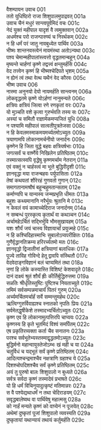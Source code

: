 वैशम्पायन उवाच	001  
ततो युधिष्ठिरो राजा शिशुपालमुपाद्रवत्	001a  
उवाच चैनं मधुरं सान्त्वपूर्वमिदं वचः	001c  
नेदं युक्तं महीपाल यादृशं वै त्वमुक्तवान्	002a  
अधर्मश्च परो राजन्पारुष्यं च निरर्थकम्	002c  
न हि धर्मं परं जातु नावबुध्येत पार्थिव	003a  
भीष्मः शान्तनवस्त्वेनं मावमंस्था अतोऽन्यथा	003c  
पश्य चेमान्महीपालांस्त्वत्तो वृद्धतमान्बहून्	004a  
मृष्यन्ते चार्हणां कृष्णे तद्वत्त्वं क्षन्तुमर्हसि	004c  
वेद तत्त्वेन कृष्णं हि भीष्मश्चेदिपते भृशम्	005a  
न ह्येनं त्वं तथा वेत्थ यथैनं वेद कौरवः	005c  
भीष्म उवाच	006  
नास्मा अनुनयो देयो नायमर्हति सान्त्वनम्	006a  
लोकवृद्धतमे कृष्णे योऽर्हणां नानुमन्यते	006c  
क्षत्रियः क्षत्रियं जित्वा रणे रणकृतां वरः	007a  
यो मुञ्चति वशे कृत्वा गुरुर्भवति तस्य सः	007c  
अस्यां च समितौ राज्ञामेकमप्यजितं युधि	008a  
न पश्यामि महीपालं सात्वतीपुत्रतेजसा	008c  
न हि केवलमस्माकमयमर्च्यतमोऽच्युतः	009a  
त्रयाणामपि लोकानामर्चनीयो जनार्दनः	009c  
कृष्णेन हि जिता युद्धे बहवः क्षत्रियर्षभाः	010a  
जगत्सर्वं च वार्ष्णेये निखिलेन प्रतिष्ठितम्	010c  
तस्मात्सत्स्वपि वृद्धेषु कृष्णमर्चाम नेतरान्	011a  
एवं वक्तुं न चार्हस्त्वं मा भूत्ते बुद्धिरीदृशी	011c  
ज्ञानवृद्धा मया राजन्बहवः पर्युपासिताः	012a  
तेषां कथयतां शौरेरहं गुणवतो गुणान्	012c  
समागतानामश्रौषं बहून्बहुमतान्सताम्	012e  
कर्माण्यपि च यान्यस्य जन्मप्रभृति धीमतः	013a  
बहुशः कथ्यमानानि नरैर्भूयः श्रुतानि मे	013c  
न केवलं वयं कामाच्चेदिराज जनार्दनम्	014a  
न सम्बन्धं पुरस्कृत्य कृतार्थं वा कथञ्चन	014c  
अर्चामहेऽर्चितं सद्भिर्भुवि भौमसुखावहम्	015a  
यशः शौर्यं जयं चास्य विज्ञायार्चां प्रयुज्महे	015c  
न हि कश्चिदिहास्माभिः सुबालोऽप्यपरीक्षितः	016a  
गुणैर्वृद्धानतिक्रम्य हरिरर्च्यतमो मतः	016c  
ज्ञानवृद्धो द्विजातीनां क्षत्रियाणां बलाधिकः	017a  
पूज्ये ताविह गोविन्दे हेतू द्वावपि संस्थितौ	017c  
वेदवेदाङ्गविज्ञानं बलं चाप्यमितं तथा	018a  
नृणां हि लोके कस्यास्ति विशिष्टं केशवादृते	018c  
दानं दाक्ष्यं श्रुतं शौर्यं ह्रीः कीर्तिर्बुद्धिरुत्तमा	019a  
सन्नतिः श्रीर्धृतिस्तुष्टिः पुष्टिश्च नियताच्युते	019c  
तमिमं सर्वसम्पन्नमाचार्यं पितरं गुरुम्	020a  
अर्च्यमर्चितमर्चार्हं सर्वे सम्मन्तुमर्हथ	020c  
ऋत्विग्गुरुर्विवाह्यश्च स्नातको नृपतिः प्रियः	021a  
सर्वमेतद्धृषीकेशे तस्मादभ्यर्चितोऽच्युतः	021c  
कृष्ण एव हि लोकानामुत्पत्तिरपि चाप्ययः	022a  
कृष्णस्य हि कृते भूतमिदं विश्वं समर्पितम्	022c  
एष प्रकृतिरव्यक्ता कर्ता चैव सनातनः	023a  
परश्च सर्वभूतेभ्यस्तस्माद्वृद्धतमोऽच्युतः	023c  
बुद्धिर्मनो महान्वायुस्तेजोऽम्भः खं मही च या	024a  
चतुर्विधं च यद्भूतं सर्वं कृष्णे प्रतिष्ठितम्	024c  
आदित्यश्चन्द्रमाश्चैव नक्षत्राणि ग्रहाश्च ये	025a  
दिशश्चोपदिशश्चैव सर्वं कृष्णे प्रतिष्ठितम्	025c  
अयं तु पुरुषो बालः शिशुपालो न बुध्यते	026a  
सर्वत्र सर्वदा कृष्णं तस्मादेवं प्रभाषते	026c  
यो हि धर्मं विचिनुयादुत्कृष्टं मतिमान्नरः	027a  
स वै पश्येद्यथाधर्मं न तथा चेदिराडयम्	027c  
सवृद्धबालेष्वथ वा पार्थिवेषु महात्मसु	028a  
को नार्हं मन्यते कृष्णं को वाप्येनं न पूजयेत्	028c  
अथेमां दुष्कृतां पूजां शिशुपालो व्यवस्यति	029a  
दुष्कृतायां यथान्यायं तथायं कर्तुमर्हति	029c  
